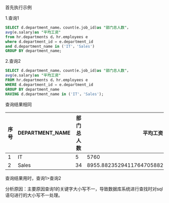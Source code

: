 首先执行示例

1.查询1
```sql
SELECT d.department_name，count(e.job_id)as "部门总人数"，
avg(e.salary)as "平均工资"
from hr.departments d，hr.employees e
where d.department_id = e.department_id
and d.department_name in ('IT'，'Sales')
GROUP BY department_name;
```


2.查询2

```sql
SELECT d.department_name，count(e.job_id)as "部门总人数"，
avg(e.salary)as "平均工资"
FROM hr.departments d，hr.employees e
WHERE d.department_id = e.department_id
GROUP BY department_name
HAVING d.department_name in ('IT'，'Sales');
```
查询结果相同

序号 | DEPARTMENT_NAME  | 部门总人数  | 平均工资
---|---|---|---
1 | IT | 5 | 5760
2 | Sales | 34 | 8955.882352941176470588235294117647058824

查询结果用时，查询1>查询2

分析原因：主要原因查询1的关键字大小写不一，导致数据库系统进行查找时对sql语句进行的大小写不一处理。
